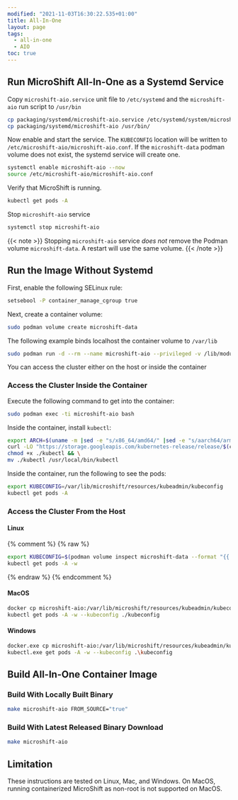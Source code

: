 ```yaml
---
modified: "2021-11-03T16:30:22.535+01:00"
title: All-In-One
layout: page
tags:
  - all-in-one
  - AIO
toc: true
---
```


## Run MicroShift All-In-One as a Systemd Service

Copy `microshift-aio.service` unit file to `/etc/systemd` and the `microshift-aio` run script to `/usr/bin`

```bash
cp packaging/systemd/microshift-aio.service /etc/systemd/system/microshift-aio.service
cp packaging/systemd/microshift-aio /usr/bin/
```

Now enable and start the service. The `KUBECONFIG` location will be written to `/etc/microshift-aio/microshift-aio.conf`.
If the `microshift-data` podman volume does not exist, the systemd service will create one.

```bash
systemctl enable microshift-aio --now
source /etc/microshift-aio/microshift-aio.conf
```

Verify that MicroShift is running.

```sh
kubectl get pods -A
```

Stop `microshift-aio` service

```bash
systemctl stop microshift-aio
```

{{< note >}}
Stopping `microshift-aio` service _does not_ remove the Podman volume `microshift-data`. A restart will use the same volume.
{{< /note >}}

## Run the Image Without Systemd

First, enable the following SELinux rule:

```bash
setsebool -P container_manage_cgroup true
```

Next, create a container volume:

```bash
sudo podman volume create microshift-data
```

The following example binds localhost the container volume to `/var/lib`

```bash
sudo podman run -d --rm --name microshift-aio --privileged -v /lib/modules:/lib/modules -v microshift-data:/var/lib  -p 6443:6443 microshift-aio
```

You can access the cluster either on the host or inside the container

### Access the Cluster Inside the Container

Execute the following command to get into the container:

```bash
sudo podman exec -ti microshift-aio bash
```

Inside the container, install `kubectl`:

```bash
export ARCH=$(uname -m |sed -e "s/x86_64/amd64/" |sed -e "s/aarch64/arm64/")
curl -LO "https://storage.googleapis.com/kubernetes-release/release/$(curl -s https://storage.googleapis.com/kubernetes-release/release/stable.txt)/bin/linux/${ARCH}/kubectl" && \
chmod +x ./kubectl && \
mv ./kubectl /usr/local/bin/kubectl
```

Inside the container, run the following to see the pods:

```bash
export KUBECONFIG=/var/lib/microshift/resources/kubeadmin/kubeconfig
kubectl get pods -A
```

### Access the Cluster From the Host

#### Linux

{% comment %}
{% raw %}

```bash
export KUBECONFIG=$(podman volume inspect microshift-data --format "{{.Mountpoint}}")/microshift/resources/kubeadmin/kubeconfig
kubectl get pods -A -w
```

{% endraw %}
{% endcomment %}

#### MacOS

```bash
docker cp microshift-aio:/var/lib/microshift/resources/kubeadmin/kubeconfig ./kubeconfig
kubectl get pods -A -w --kubeconfig ./kubeconfig
```

#### Windows

```bash
docker.exe cp microshift-aio:/var/lib/microshift/resources/kubeadmin/kubeconfig .\kubeconfig
kubectl.exe get pods -A -w --kubeconfig .\kubeconfig
```

## Build All-In-One Container Image

### Build With Locally Built Binary

```bash
make microshift-aio FROM_SOURCE="true"
```

### Build With Latest Released Binary Download

```bash
make microshift-aio
```

## Limitation

These instructions are tested on Linux, Mac, and Windows.
On MacOS, running containerized MicroShift as non-root is not supported on MacOS.
